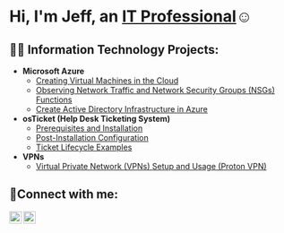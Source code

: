 <h1>Hi, I'm Jeff, an <a href="https://linkedin.com/in/jefferson-shue-987a10366">IT Professional</a>☺</h1>

<h2>👨‍💻 Information Technology Projects:</h2>

- <b>Microsoft Azure</b>
  - [Creating Virtual Machines in the Cloud](https://github.com/jeffersonshue/configure-ad)
  - [Observing Network Traffic and Network Security Groups (NSGs) Functions](https://github.com/joshmadakorcc/azure-network-protocols)
  - [Create Active Directory Infrastructure in Azure](https://github.com/jeffersonshue) 
- <b>osTicket (Help Desk Ticketing System)</b>
  - [Prerequisites and Installation](https://github.com/joshmadakorcc/osticket-prereqs)
  - [Post-Installation Configuration](https://github.com/joshmadakorcc/post-install-config)
  - [Ticket Lifecycle Examples](https://github.com/joshmadakorcc/ticket-lifecycle)
- <b>VPNs</b>
  - [Virtual Private Network (VPNs) Setup and Usage (Proton VPN)](https://github.com/Nathan-Butler7/vpn-setup-usage)

<h2>🤳Connect with me:</h2>


[<img align="left" alt="Josh | LinkedIn" width="22px" src="https://cdn.jsdelivr.net/npm/simple-icons@v3/icons/linkedin.svg" />][linkedin]
[<img align="left" alt="Josh | Instagram" width="22px" src="https://cdn.jsdelivr.net/npm/simple-icons@v3/icons/instagram.svg" />][instagram]


[instagram]: https://www.instagram.com/benchboijamz
[linkedin]: https://linkedin.com/in/jefferson-shue-987a10366
